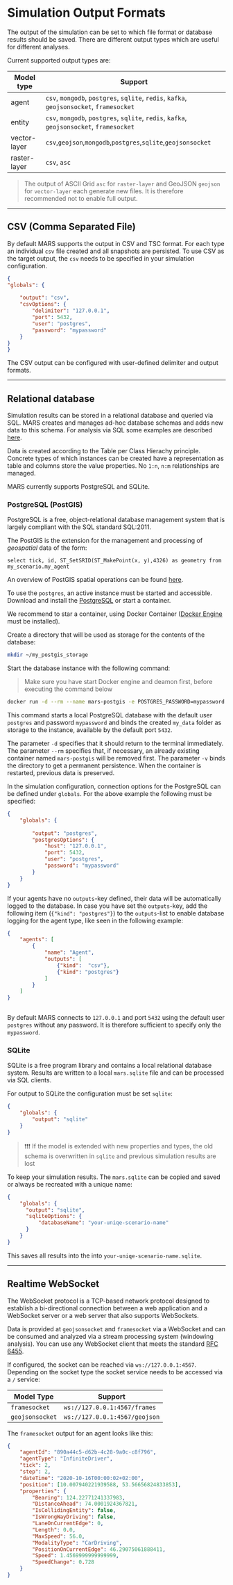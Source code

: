 # Simulation Output Formats

The output of the simulation can be set to which file format or database results should be saved. There are different output types which are useful for different analyses. 

Current supported output types are:

|Model type |Support|
|---------|-----------|
|agent |``csv``, ``mongodb``, ``postgres``, ``sqlite``, ``redis``, ``kafka``, ``geojsonsocket``, ``framesocket`` |
|entity |``csv``, ``mongodb``, ``postgres``, ``sqlite``, ``redis``, ``kafka``, ``geojsonsocket``, ``framesocket`` |
|vector-layer |``csv``,``geojson``,``mongodb``,``postgres``,``sqlite``,``geojsonsocket``
|raster-layer |``csv``, ``asc`` |

> The output of ASCII Grid ``asc`` for ``raster-layer`` and GeoJSON ``geojson`` for ``vector-layer`` each generate new files. It is therefore recommended not to enable full output.

___

## CSV (Comma Separated File)

By default MARS supports the output in CSV and TSC format. For each type an individual ``csv`` file created and all snapshots are persisted. To use CSV as the target output, the ``csv`` needs to be specified in your simulation configuration.

```json
{
"globals": {
    
    "output": "csv",
    "csvOptions": {
        "delimiter": "127.0.0.1",
        "port": 5432,  
        "user": "postgres",
        "password": "mypassword"
    }
}
}
```


The CSV output can be configured with user-defined delimiter and output formats.

___

## Relational database

Simulation results can be stored in a relational database and queried via SQL. MARS creates and manages ad-hoc database schemas and adds new data to this schema. For analysis via SQL some examples are described [here](../analysis-and-visualization/visualizing_sim_results.md). 

Data is created according to the Table per Class Hierachy principle. Concrete types of which instances can be created have a representation as table and columns store the value properties. No ``1:n``, ``n:m`` relationships are managed.

MARS currently supports PostgreSQL and SQLite.

### PostgreSQL (PostGIS)

PostgreSQL is a free, object-relational database management system that is largely compliant with the SQL standard SQL:2011. 

The PostGIS is the extension for the management and processing of *geospatial* data of the form:

```postgresql
select tick, id, ST_SetSRID(ST_MakePoint(x, y),4326) as geometry from my_scenario.my_agent
```

An overview of PostGIS spatial operations can be found [here](http://postgis.net/workshops/postgis-intro/indexing.html#spatially-indexed-functions).

To use the `postgres`, an active instance must be started and accessible. Download and install the [PostgreSQL](https://www.postgresql.org/download/) or start a container. 

We recommend to star a container, using Docker Container ([Docker Engine](https://docs.docker.com/desktop/) must be installed).

Create a directory that will be used as storage for the contents of the database:

```bash
mkdir ~/my_postgis_storage
```

Start the database instance with the following command:

> Make sure you have start Docker engine and deamon first, before executing the command below 
```bash
docker run -d --rm --name mars-postgis -e POSTGRES_PASSWORD=mypassword -e PGDATA=/var/lib/postgresql/data/pgdata -v ~/my_postgis_storage:/var/lib/postgresql/data -p 5432:5432 postgis/postgis
```

This command starts a local PostgreSQL database with the default user `postgres` and password `mypassword` and binds the created `my_data` folder as storage to the instance, available by the default port `5432`.

The parameter `-d` specifies that it should return to the terminal immediately. The parameter `--rm` specifies that, if necessary, an already existing container named `mars-postgis` will be removed first. The parameter `-v` binds the directory to get a permanent persistence. When the container is restarted, previous data is preserved. 

In the simulation configuration, connection options for the PostgreSQL can be defined under `globals`. For the above example the following must be specified:

```json
{
	"globals": {
		
		"output": "postgres",
		"postgresOptions": {
		  	"host": "127.0.0.1",
			"port": 5432,  
			"user": "postgres",
			"password": "mypassword"
		}
	}
}
```

If your agents have no `outputs`-key defined, their data will be automatically logged to the database. In case you have set the `outputs`-key, add the following item (`{"kind": "postgres"}`) to the `outputs`-list to enable database logging for the agent type, like seen in the following example: 

```json
{
    "agents": [
        {
            "name": "Agent",
            "outputs": [
                {"kind":  "csv"},
                {"kind": "postgres"}
            ]
        }
    ]
}
    
```

By default MARS connects to `127.0.0.1` and port `5432` using the default user `postgres` without any password. It is therefore sufficient to specify only the `mypassword`.

### SQLite

SQLite is a free program library and contains a local relational database system. Results are written to a local ``mars.sqlite`` file and can be processed via SQL clients.

For output to SQLite the configuration must be set `sqlite`: 
```json
{
	"globals": {
		"output": "sqlite"
	}
}
```


> &#10071;&#10071;&#10071; If the model is extended with new properties and types, the old schema is overwritten in `sqlite` and previous simulation results are lost 

To keep your simulation results. The `mars.sqlite` can be copied and saved or always be recreated with a unique name:

```json
{
    "globals": {
      "output": "sqlite",
      "sqliteOptions": {
          "databaseName": "your-uniqe-scenario-name"
      }
    }
}
```
This saves all results into the into `your-uniqe-scenario-name.sqlite`.

___

## Realtime WebSocket

The WebSocket protocol is a TCP-based network protocol designed to establish a bi-directional connection between a web application and a WebSocket server or a web server that also supports WebSockets.

Data is provided at `geojsonsocket` and `framesocket` via a WebSocket and can be consumed and analyzed via a stream processing system (windowing analysis). You can use any WebSocket client that meets the standard [RFC 6455](https://tools.ietf.org/html/rfc6455).

If configured, the socket can be reached via `ws://127.0.0.1:4567`. Depending on the socket type the socket service needs to be accessed via a `/` service: 

|Model Type | Support                      |
|---------|------------------------------|
|`framesocket` | `ws://127.0.0.1:4567/frames` |
|`geojsonsocket` | `ws://127.0.0.1:4567/geojson` |


The `framesocket` output for an agent looks like this:

```json
{
	"agentId": "890a44c5-d62b-4c28-9a0c-c8f796",
	"agentType": "InfiniteDriver",
	"tick": 2,
	"step": 2,
	"dateTime": "2020-10-16T00:00:02+02:00",
	"position": [10.007940221939588, 53.56656824833853],
	"properties": {
		"Bearing": 124.22771241337983,
		"DistanceAhead": 74.0001924367821,
		"IsCollidingEntity": false,
		"IsWrongWayDriving": false,
		"LaneOnCurrentEdge": 0,
		"Length": 0.0,
		"MaxSpeed": 56.0,
		"ModalityType": "CarDriving",
		"PositionOnCurrentEdge": 46.29075061888411,
		"Speed": 1.4569999999999999,
		"SpeedChange": 0.728
	}
}
```
